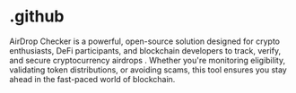 # .github
AirDrop Checker is a powerful, open-source solution designed for crypto enthusiasts, DeFi participants, and blockchain developers to track, verify, and secure cryptocurrency airdrops . Whether you're monitoring eligibility, validating token distributions, or avoiding scams, this tool ensures you stay ahead in the fast-paced world of blockchain.

